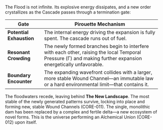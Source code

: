 The Flood is not infinite. Its explosive energy dissipates, and a new order crystallizes as the Cascade passes through a termination gate:

| Gate                  | Pirouette Mechanism                                                                                                 |
| --------------------- | ------------------------------------------------------------------------------------------------------------------- |
| **Potential Exhaustion**  | The internal energy driving the expansion is fully spent. The cascade runs out of fuel.                           |
| **Resonant Crowding**   | The newly formed branches begin to interfere with each other, raising the local Temporal Pressure (Γ) and making further expansion energetically unfavorable. |
| **Boundary Encounter**  | The expanding wavefront collides with a larger, more stable Wound Channel—an immutable law or a hard environmental limit—that contains it.      |

The floodwaters recede, leaving behind **The New Landscape**. The most stable of the newly generated patterns survive, locking into place and forming new, stable Wound Channels (CORE-011). The single, monolithic dam has been replaced by a complex and fertile delta—a new ecosystem of novel forms. This is the universe performing an Alchemical Union (CORE-012) upon itself.